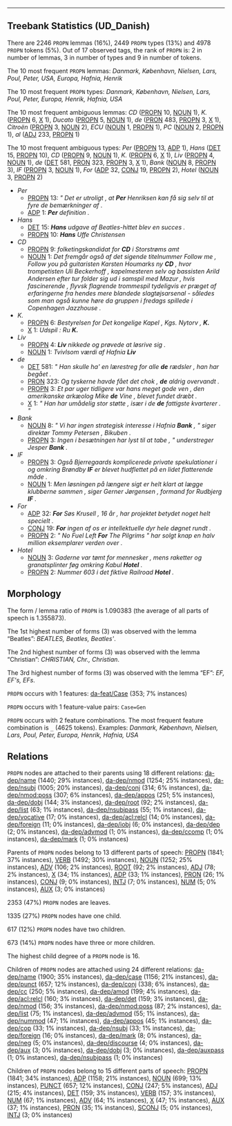 

--------------------------------------------------------------------------------

## Treebank Statistics (UD_Danish)

There are 2246 `PROPN` lemmas (16%), 2449 `PROPN` types (13%) and 4978 `PROPN` tokens (5%).
Out of 17 observed tags, the rank of `PROPN` is: 2 in number of lemmas, 3 in number of types and 9 in number of tokens.

The 10 most frequent `PROPN` lemmas: <em>Danmark, København, Nielsen, Lars, Poul, Peter, USA, Europa, Hafnia, Henrik</em>

The 10 most frequent `PROPN` types:  <em>Danmark, København, Nielsen, Lars, Poul, Peter, Europa, Henrik, Hafnia, USA</em>

The 10 most frequent ambiguous lemmas: <em>CD</em> ([PROPN]() 10, [NOUN]() 1), <em>K.</em> ([PROPN]() 6, [X]() 1), <em>Ducato</em> ([PROPN]() 5, [NOUN]() 1), <em>de</em> ([PRON]() 483, [PROPN]() 3, [X]() 1), <em>Citroën</em> ([PROPN]() 3, [NOUN]() 2), <em>ECU</em> ([NOUN]() 1, [PROPN]() 1), <em>PC</em> ([NOUN]() 2, [PROPN]() 1), <em>al</em> ([ADJ]() 233, [PROPN]() 1)

The 10 most frequent ambiguous types:  <em>Per</em> ([PROPN]() 13, [ADP]() 1), <em>Hans</em> ([DET]() 15, [PROPN]() 10), <em>CD</em> ([PROPN]() 9, [NOUN]() 1), <em>K.</em> ([PROPN]() 6, [X]() 1), <em>Liv</em> ([PROPN]() 4, [NOUN]() 1), <em>de</em> ([DET]() 581, [PRON]() 323, [PROPN]() 3, [X]() 1), <em>Bank</em> ([NOUN]() 8, [PROPN]() 3), <em>IF</em> ([PROPN]() 3, [NOUN]() 1), <em>For</em> ([ADP]() 32, [CONJ]() 19, [PROPN]() 2), <em>Hotel</em> ([NOUN]() 3, [PROPN]() 2)


* <em>Per</em>
  * [PROPN]() 13: <em>" Det er utroligt , at <b>Per</b> Henriksen kan få sig selv til at fyre de bemærkninger af .</em>
  * [ADP]() 1: <em><b>Per</b> definition .</em>
* <em>Hans</em>
  * [DET]() 15: <em><b>Hans</b> udgave af Beatles-hittet blev en succes .</em>
  * [PROPN]() 10: <em><b>Hans</b> Uffe Christensen</em>
* <em>CD</em>
  * [PROPN]() 9: <em>folketingskandidat for <b>CD</b> i Storstrøms amt</em>
  * [NOUN]() 1: <em>Det fremgår også af det sigende titelnummer Follow me , Follow you på guitaristen Karsten Houmarks ny <b>CD</b> , hvor trompetisten Uli Beckerhoff , kapelmesteren selv og bassisten Arild Andersen efter tur folder sig ud i samspil med Mazur , hvis fascinerende , flyvsk flagrende trommespil tydeligvis er præget af erfaringerne fra hendes mere blandede slagtøjsarsenal - således som man også kunne høre da gruppen i fredags spillede i Copenhagen Jazzhouse .</em>
* <em>K.</em>
  * [PROPN]() 6: <em>Bestyrelsen for Det kongelige Kapel , Kgs. Nytorv , <b>K.</b></em>
  * [X]() 1: <em>Udspil : Ru <b>K.</b></em>
* <em>Liv</em>
  * [PROPN]() 4: <em><b>Liv</b> nikkede og prøvede at løsrive sig .</em>
  * [NOUN]() 1: <em>Tvivlsom værdi af Hafnia <b>Liv</b></em>
* <em>de</em>
  * [DET]() 581: <em>" Han skulle ha' en lærestreg for alle <b>de</b> rædsler , han har begået .</em>
  * [PRON]() 323: <em>Og tyskerne havde fået det chok , <b>de</b> aldrig overvandt .</em>
  * [PROPN]() 3: <em>Et par uger tidligere var hans meget gode ven , den amerikanske arkæolog Mike <b>de</b> Vine , blevet fundet dræbt .</em>
  * [X]() 1: <em>" Han har umådelig stor støtte , især i de <b>de</b> fattigste kvarterer . "</em>
* <em>Bank</em>
  * [NOUN]() 8: <em>" Vi har ingen strategisk interesse i Hafnia <b>Bank</b> , " siger direktør Tommy Petersen , Bikuben .</em>
  * [PROPN]() 3: <em>Ingen i besætningen har lyst til at tabe , " understreger Jesper <b>Bank</b> .</em>
* <em>IF</em>
  * [PROPN]() 3: <em>Også Bjerregaards komplicerede private spekulationer i og omkring Brøndby <b>IF</b> er blevet hudflettet på en lidet flatterende måde .</em>
  * [NOUN]() 1: <em>Men løsningen på længere sigt er helt klart at lægge klubberne sammen , siger Gerner Jørgensen , formand for Rudbjerg <b>IF</b> .</em>
* <em>For</em>
  * [ADP]() 32: <em><b>For</b> Søs Krusell , 16 år , har projektet betydet noget helt specielt .</em>
  * [CONJ]() 19: <em><b>For</b> ingen af os er intellektuelle dyr hele døgnet rundt .</em>
  * [PROPN]() 2: <em>" No Fuel Left <b>For</b> The Pilgrims " har solgt knap en halv million eksemplarer verden over .</em>
* <em>Hotel</em>
  * [NOUN]() 3: <em>Gaderne var tømt for mennesker , mens raketter og granatsplinter føg omkring Kabul <b>Hotel</b> .</em>
  * [PROPN]() 2: <em>Nummer 603 i det fiktive Railroad <b>Hotel</b> .</em>

## Morphology

The form / lemma ratio of `PROPN` is 1.090383 (the average of all parts of speech is 1.355873).

The 1st highest number of forms (3) was observed with the lemma “Beatles”: <em>BEATLES, Beatles, Beatles'</em>.

The 2nd highest number of forms (3) was observed with the lemma “Christian”: <em>CHRISTIAN, Chr., Christian</em>.

The 3rd highest number of forms (3) was observed with the lemma “EF”: <em>EF, EF's, EFs</em>.

`PROPN` occurs with 1 features: [da-feat/Case]() (353; 7% instances)

`PROPN` occurs with 1 feature-value pairs: `Case=Gen`

`PROPN` occurs with 2 feature combinations.
The most frequent feature combination is `_` (4625 tokens).
Examples: <em>Danmark, København, Nielsen, Lars, Poul, Peter, Europa, Henrik, Hafnia, USA</em>


## Relations

`PROPN` nodes are attached to their parents using 18 different relations: [da-dep/name]() (1440; 29% instances), [da-dep/nmod]() (1254; 25% instances), [da-dep/nsubj]() (1005; 20% instances), [da-dep/conj]() (314; 6% instances), [da-dep/nmod:poss]() (307; 6% instances), [da-dep/appos]() (251; 5% instances), [da-dep/dobj]() (144; 3% instances), [da-dep/root]() (92; 2% instances), [da-dep/list]() (63; 1% instances), [da-dep/nsubjpass]() (55; 1% instances), [da-dep/vocative]() (17; 0% instances), [da-dep/acl:relcl]() (14; 0% instances), [da-dep/foreign]() (11; 0% instances), [da-dep/iobj]() (6; 0% instances), [da-dep/dep]() (2; 0% instances), [da-dep/advmod]() (1; 0% instances), [da-dep/ccomp]() (1; 0% instances), [da-dep/mark]() (1; 0% instances)

Parents of `PROPN` nodes belong to 13 different parts of speech: [PROPN]() (1841; 37% instances), [VERB]() (1492; 30% instances), [NOUN]() (1252; 25% instances), [ADV]() (106; 2% instances), [ROOT]() (92; 2% instances), [ADJ]() (78; 2% instances), [X]() (34; 1% instances), [ADP]() (33; 1% instances), [PRON]() (26; 1% instances), [CONJ]() (9; 0% instances), [INTJ]() (7; 0% instances), [NUM]() (5; 0% instances), [AUX]() (3; 0% instances)

2353 (47%) `PROPN` nodes are leaves.

1335 (27%) `PROPN` nodes have one child.

617 (12%) `PROPN` nodes have two children.

673 (14%) `PROPN` nodes have three or more children.

The highest child degree of a `PROPN` node is 16.

Children of `PROPN` nodes are attached using 24 different relations: [da-dep/name]() (1900; 35% instances), [da-dep/case]() (1156; 21% instances), [da-dep/punct]() (657; 12% instances), [da-dep/conj]() (338; 6% instances), [da-dep/cc]() (250; 5% instances), [da-dep/amod]() (199; 4% instances), [da-dep/acl:relcl]() (160; 3% instances), [da-dep/det]() (159; 3% instances), [da-dep/nmod]() (156; 3% instances), [da-dep/nmod:poss]() (87; 2% instances), [da-dep/list]() (75; 1% instances), [da-dep/advmod]() (55; 1% instances), [da-dep/nummod]() (47; 1% instances), [da-dep/appos]() (45; 1% instances), [da-dep/cop]() (33; 1% instances), [da-dep/nsubj]() (33; 1% instances), [da-dep/foreign]() (16; 0% instances), [da-dep/mark]() (8; 0% instances), [da-dep/neg]() (5; 0% instances), [da-dep/discourse]() (4; 0% instances), [da-dep/aux]() (3; 0% instances), [da-dep/dobj]() (3; 0% instances), [da-dep/auxpass]() (1; 0% instances), [da-dep/nsubjpass]() (1; 0% instances)

Children of `PROPN` nodes belong to 15 different parts of speech: [PROPN]() (1841; 34% instances), [ADP]() (1158; 21% instances), [NOUN]() (699; 13% instances), [PUNCT]() (657; 12% instances), [CONJ]() (247; 5% instances), [ADJ]() (215; 4% instances), [DET]() (159; 3% instances), [VERB]() (157; 3% instances), [NUM]() (67; 1% instances), [ADV]() (64; 1% instances), [X]() (47; 1% instances), [AUX]() (37; 1% instances), [PRON]() (35; 1% instances), [SCONJ]() (5; 0% instances), [INTJ]() (3; 0% instances)

